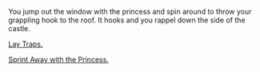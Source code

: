 You jump out the window with the princess and spin around to throw your grappling hook to the roof.  It hooks and you rappel down the side of the castle.

[Lay Traps.](./ThiefScene4A.md)

[Sprint Away with the Princess.](./ThiefScene4B.md)